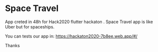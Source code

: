 # Space Travel

App creted in 48h for Hack2020 flutter hackaton . Space Travel app is like Uber but for spaceships.

You can tests our app in:
https://hackaton2020-7b8ee.web.app/#/

Thanks
